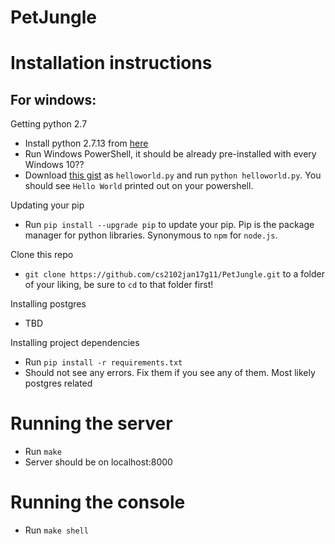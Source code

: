 # PetJungle


# Installation instructions
## For windows:
Getting python 2.7
- Install python 2.7.13 from [here](https://www.python.org/downloads/)
- Run Windows PowerShell, it should be already pre-installed with every Windows 10??
- Download [this gist](https://gist.github.com/KenLSM/4322c05132a7d1fa17483fd1fabaa516#file-helloworld-py) as `helloworld.py` and run `python helloworld.py`. You should see `Hello World` printed out on your powershell.

Updating your pip
- Run `pip install --upgrade pip` to update your pip. Pip is the package manager for python libraries. Synonymous to `npm` for `node.js`.

Clone this repo
- `git clone https://github.com/cs2102jan17g11/PetJungle.git` to a folder of your liking, be sure to `cd` to that folder first!

Installing postgres
- TBD

Installing project dependencies
- Run `pip install -r requirements.txt`
- Should not see any errors. Fix them if you see any of them. Most likely postgres related



# Running the server
- Run `make`
- Server should be on localhost:8000

# Running the console
- Run `make shell`
